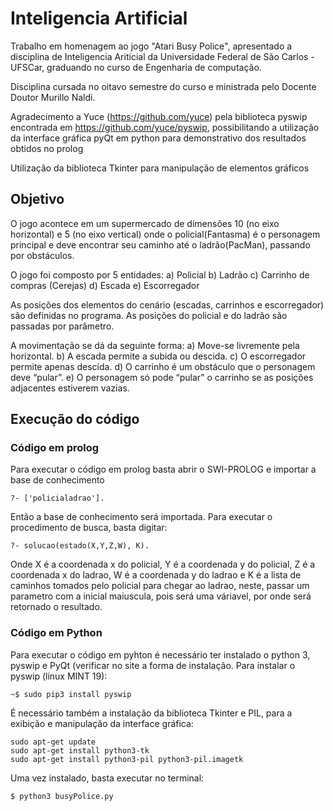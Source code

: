 # Inteligencia Artificial

Trabalho em homenagem ao jogo "Atari Busy Police", apresentado a disciplina de Inteligencia Ariticial da Universidade Federal de São Carlos - UFSCar, graduando no curso de Engenharia de computação.

Disciplina cursada no oitavo semestre do curso e ministrada pelo Docente Doutor Murillo Naldi.

Agradecimento a Yuce (https://github.com/yuce) pela biblioteca pyswip encontrada em https://github.com/yuce/pyswip, possibilitando a utilização da interface gráfica pyQt em python para demonstrativo dos resultados obtidos no prolog

Utilização da biblioteca Tkinter para manipulação de elementos gráficos

## Objetivo

O jogo acontece em um supermercado de dimensões 10 (no eixo horizontal) e 5 (no eixo vertical) onde o policial(Fantasma) é o personagem principal e deve encontrar seu caminho até o ladrão(PacMan), passando por obstáculos.

O jogo foi composto por 5 entidades:
a) Policial
b) Ladrão
c) Carrinho de compras (Cerejas)
d) Escada
e) Escorregador

As posições dos elementos do cenário (escadas, carrinhos e escorregador) são definidas no programa.
As posições do policial e do ladrão são passadas por parâmetro.

A movimentação se dá da seguinte forma:
a) Move-se livremente pela horizontal.
b) A escada permite a subida ou descida.
c) O escorregador permite apenas descida.
d) O carrinho é um obstáculo que o personagem deve “pular”.
e) O personagem só pode “pular” o carrinho se as posições adjacentes estiverem vazias.

## Execução do código
### Código em prolog

Para executar o código em prolog basta abrir o SWI-PROLOG e importar a base de conhecimento

```
?- ['policialadrao'].
```

Então a base de conhecimento será importada. Para executar o procedimento de busca, basta digitar:

```
?- solucao(estado(X,Y,Z,W), K).
```

Onde X é a coordenada x do policial, Y é a coordenada y do policial, Z é a coordenada x do ladrao, W é a coordenada y do ladrao e K é a lista de caminhos tomados pelo policial para chegar ao ladrao, neste, passar um parametro com a inicial maiuscula, pois será uma váriavel, por onde será retornado o resultado.

### Código em Python

Para executar o código em pyhton é necessário ter instalado o python 3, pyswip e PyQt (verificar no site a forma de instalação.
Para instalar o pyswip (linux MINT 19):

```
~$ sudo pip3 install pyswip
```

É necessário também a instalação da biblioteca Tkinter e PIL, para a exibição e manipulação da interface gráfica:

```
sudo apt-get update
sudo apt-get install python3-tk
sudo apt-get install python3-pil python3-pil.imagetk
```

Uma vez instalado, basta executar no terminal:

```
$ python3 busyPolice.py
```
